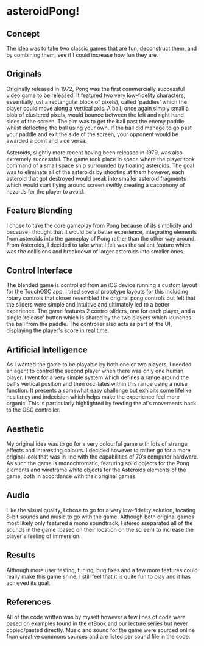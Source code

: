 # asteroidPong!

## Concept

The idea was to take two classic games that are fun, deconstruct them, and by combining them, see if I could increase how fun they are.

## Originals

Originally released in 1972, Pong was the first commercially successful video game to be released. It featured two very low-fidelity characters, essentially just a rectangular block of pixels), called 'paddles' which the player could move along a vertical axis. A ball, once again simply small a blob of clustered pixels, would bounce between the left and right hand sides of the screen. The aim was to get the ball past the enemy paddle whilst deflecting the ball using your own. If the ball did manage to go past your paddle and exit the side of the screen, your opponent would be awarded a point and vice versa.

Asteroids, slightly more recent having been released in 1979, was also extremely successful. The game took place in space where the player took command of a small space ship surrounded by floating asteroids. The goal was to eliminate all of the asteroids by shooting at them however, each asteroid that got destroyed would break into smaller asteroid fragments which would start flying around screen swiftly creating a cacophony of hazards for the player to avoid.

## Feature Blending

I chose to take the core gameplay from Pong because of its simplicity and because I thought that it would be a better experience, integrating elements from asteroids into the gameplay of Pong rather than the other way around. From Asteroids, I decided to take what I felt was the salient feature which was the collisions and breakdown of larger asteroids into smaller ones.

## Control Interface

The blended game is controlled from an iOS device running a custom layout for the TouchOSC app. I tried several prototype layouts for this including rotary controls that closer resembled the original pong controls but felt that the sliders were simple and intuitive and ultimately led to a better experience. The game features 2 control sliders, one for each player, and a single 'release' button which is shared by the two players which launches the ball from the paddle. The controller also acts as part of the UI, displaying the player's score in real time.

## Artificial Intelligence

As I wanted the game to be playable by both one or two players, I needed an agent to control the second player when there was only one human player. I went for a very simple system which defines a range around the ball's vertical position and then oscillates within this range using a noise function. It presents a somewhat easy challenge but exhibits some lifelike hesitancy and indecision which helps make the experience feel more organic. This is particularly highlighted by feeding the ai's movements back to the OSC controller.

## Aesthetic

My original idea was to go for a very colourful game with lots of strange effects and interesting colours. I decided however to rather go for a more original look that was in line with the capabilities of 70’s computer hardware. As such the game is monochromatic, featuring solid objects for the Pong elements and wireframe white objects for the Asteroids elements of the game, both in accordance with their original games.

## Audio

Like the visual quality, I chose to go for a very low-fidelity solution, locating 8-bit sounds and music to go with the game. Although both original games most likely only featured a mono soundtrack, I stereo sseparated all of the sounds in the game (based on their location on the screen) to increase the player's feeling of immersion.

## Results

Although more user testing, tuning, bug fixes and a few more features could really make this game shine, I still feel that it is quite fun to play and it has achieved its goal.

## References

All of the code written was by myself however a few lines of code were based on examples found in the ofBook and our lecture series but never copied/pasted directly. Music and sound for the game were sourced online from creative commons sources and are listed per sound file in the code.
